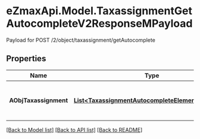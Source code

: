 # eZmaxApi.Model.TaxassignmentGetAutocompleteV2ResponseMPayload
Payload for POST /2/object/taxassignment/getAutocomplete

## Properties

Name | Type | Description | Notes
------------ | ------------- | ------------- | -------------
**AObjTaxassignment** | [**List&lt;TaxassignmentAutocompleteElementResponse&gt;**](TaxassignmentAutocompleteElementResponse.md) | An array of Taxassignment autocomplete element response. | 

[[Back to Model list]](../README.md#documentation-for-models) [[Back to API list]](../README.md#documentation-for-api-endpoints) [[Back to README]](../README.md)

